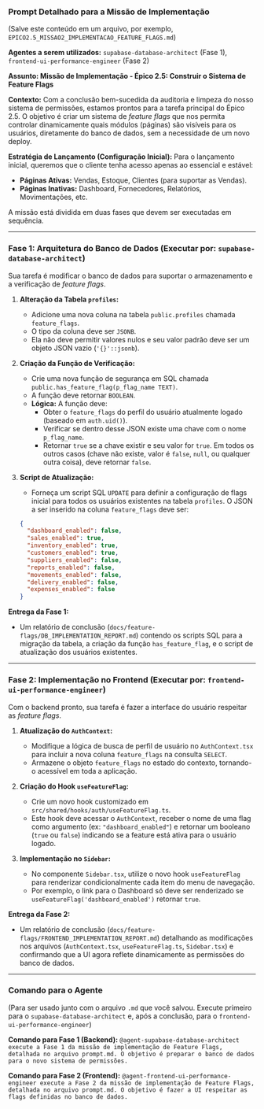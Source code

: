 

### Prompt Detalhado para a Missão de Implementação

(Salve este conteúdo em um arquivo, por exemplo, `EPICO2.5_MISSAO2_IMPLEMENTACAO_FEATURE_FLAGS.md`)

**Agentes a serem utilizados:** `supabase-database-architect` (Fase 1), `frontend-ui-performance-engineer` (Fase 2)

**Assunto: Missão de Implementação - Épico 2.5: Construir o Sistema de Feature Flags**

**Contexto:**
Com a conclusão bem-sucedida da auditoria e limpeza do nosso sistema de permissões, estamos prontos para a tarefa principal do Épico 2.5. O objetivo é criar um sistema de *feature flags* que nos permita controlar dinamicamente quais módulos (páginas) são visíveis para os usuários, diretamente do banco de dados, sem a necessidade de um novo deploy.

**Estratégia de Lançamento (Configuração Inicial):**
Para o lançamento inicial, queremos que o cliente tenha acesso apenas ao essencial e estável:

  * **Páginas Ativas:** Vendas, Estoque, Clientes (para suportar as Vendas).
  * **Páginas Inativas:** Dashboard, Fornecedores, Relatórios, Movimentações, etc.

A missão está dividida em duas fases que devem ser executadas em sequência.

-----

### **Fase 1: Arquitetura do Banco de Dados (Executar por: `supabase-database-architect`)**

Sua tarefa é modificar o banco de dados para suportar o armazenamento e a verificação de *feature flags*.

1.  **Alteração da Tabela `profiles`:**

      * Adicione uma nova coluna na tabela `public.profiles` chamada `feature_flags`.
      * O tipo da coluna deve ser `JSONB`.
      * Ela não deve permitir valores nulos e seu valor padrão deve ser um objeto JSON vazio (`'{}'::jsonb`).

2.  **Criação da Função de Verificação:**

      * Crie uma nova função de segurança em SQL chamada `public.has_feature_flag(p_flag_name TEXT)`.
      * A função deve retornar `BOOLEAN`.
      * **Lógica:** A função deve:
          * Obter o `feature_flags` do perfil do usuário atualmente logado (baseado em `auth.uid()`).
          * Verificar se dentro desse JSON existe uma chave com o nome `p_flag_name`.
          * Retornar `true` se a chave existir e seu valor for `true`. Em todos os outros casos (chave não existe, valor é `false`, `null`, ou qualquer outra coisa), deve retornar `false`.

3.  **Script de Atualização:**

      * Forneça um script SQL `UPDATE` para definir a configuração de flags inicial para todos os usuários existentes na tabela `profiles`. O JSON a ser inserido na coluna `feature_flags` deve ser:

    <!-- end list -->

    ```json
    {
      "dashboard_enabled": false,
      "sales_enabled": true,
      "inventory_enabled": true,
      "customers_enabled": true,
      "suppliers_enabled": false,
      "reports_enabled": false,
      "movements_enabled": false,
      "delivery_enabled": false,
      "expenses_enabled": false
    }
    ```

**Entrega da Fase 1:**

  * Um relatório de conclusão (`docs/feature-flags/DB_IMPLEMENTATION_REPORT.md`) contendo os scripts SQL para a migração da tabela, a criação da função `has_feature_flag`, e o script de atualização dos usuários existentes.

-----

### **Fase 2: Implementação no Frontend (Executar por: `frontend-ui-performance-engineer`)**

Com o backend pronto, sua tarefa é fazer a interface do usuário respeitar as *feature flags*.

1.  **Atualização do `AuthContext`:**

      * Modifique a lógica de busca de perfil de usuário no `AuthContext.tsx` para incluir a nova coluna `feature_flags` na consulta `SELECT`.
      * Armazene o objeto `feature_flags` no estado do contexto, tornando-o acessível em toda a aplicação.

2.  **Criação do Hook `useFeatureFlag`:**

      * Crie um novo hook customizado em `src/shared/hooks/auth/useFeatureFlag.ts`.
      * Este hook deve acessar o `AuthContext`, receber o nome de uma flag como argumento (ex: `"dashboard_enabled"`) e retornar um booleano (`true` ou `false`) indicando se a feature está ativa para o usuário logado.

3.  **Implementação no `Sidebar`:**

      * No componente `Sidebar.tsx`, utilize o novo hook `useFeatureFlag` para renderizar condicionalmente cada item do menu de navegação.
      * Por exemplo, o link para o Dashboard só deve ser renderizado se `useFeatureFlag('dashboard_enabled')` retornar `true`.

**Entrega da Fase 2:**

  * Um relatório de conclusão (`docs/feature-flags/FRONTEND_IMPLEMENTATION_REPORT.md`) detalhando as modificações nos arquivos (`AuthContext.tsx`, `useFeatureFlag.ts`, `Sidebar.tsx`) e confirmando que a UI agora reflete dinamicamente as permissões do banco de dados.

-----

### Comando para o Agente

(Para ser usado junto com o arquivo `.md` que você salvou. Execute primeiro para o `supabase-database-architect` e, após a conclusão, para o `frontend-ui-performance-engineer`)

**Comando para Fase 1 (Backend):**
`@agent-supabase-database-architect execute a Fase 1 da missão de implementação de Feature Flags, detalhada no arquivo prompt.md. O objetivo é preparar o banco de dados para o novo sistema de permissões.`

**Comando para Fase 2 (Frontend):**
`@agent-frontend-ui-performance-engineer execute a Fase 2 da missão de implementação de Feature Flags, detalhada no arquivo prompt.md. O objetivo é fazer a UI respeitar as flags definidas no banco de dados.`